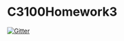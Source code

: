 # C3100Homework3

[![Gitter](https://badges.gitter.im/Join%20Chat.svg)](https://gitter.im/Tatetaylor/C3100Homework3?utm_source=badge&utm_medium=badge&utm_campaign=pr-badge&utm_content=badge)